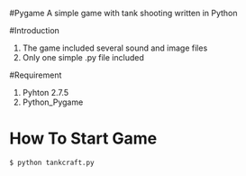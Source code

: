 #Pygame
A simple game with tank shooting written in Python

#Introduction
1. The game included several sound and image files
2. Only one simple .py file included

#Requirement
1. Pyhton 2.7.5
2. Python_Pygame

# How To Start Game
  
```bash
$ python tankcraft.py
```


